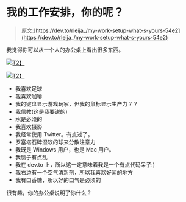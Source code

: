 # 我的工作安排，你的呢？

> 原文:[https://dev.to/rleija_/my-work-setup-what-s-yours-54e2](https://dev.to/rleija_/my-work-setup-what-s-yours-54e2)

我觉得你可以从一个人的办公桌上看出很多东西。

[![](../Images/ec5755de16283aa17d2997b40790adf2.png)T2】](https://res.cloudinary.com/practicaldev/image/fetch/s--Me-U5v_P--/c_limit%2Cf_auto%2Cfl_progressive%2Cq_auto%2Cw_880/https://s3.amazonaws.com/linguine-code-cdn/media/workstation-1.jpg)

[![](../Images/352226e6db77ddcb835907bf691d187e.png)T2】](https://res.cloudinary.com/practicaldev/image/fetch/s--7GqxRukF--/c_limit%2Cf_auto%2Cfl_progressive%2Cq_auto%2Cw_880/https://s3.amazonaws.com/linguine-code-cdn/media/workstation-2.jpg)

*   我喜欢足球
*   我喜欢咖啡
*   我的键盘显示游戏玩家，但我的鼠标显示生产力？？
*   我信教(这是我要说的)
*   水是必须的
*   我喜欢摄影
*   我经常使用 Twitter。有点过了。
*   罗塞塔石碑湿软的球来分散注意力
*   我既是 Windows 用户，也是 Mac 用户。
*   我脑子有点乱
*   我在 dev.to 上，所以这一定意味着我是一个有点代码呆子:)
*   我右边有一个空气清新剂，所以我喜欢好闻的地方
*   我有口香糖，所以好的口气是必须的

很有趣，你的办公桌说明了你什么？